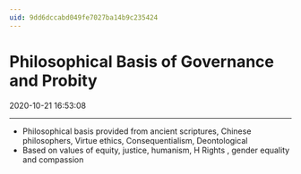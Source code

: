 ```yaml
---
uid: 9dd6dccabd049fe7027ba14b9c235424
---
```


# Philosophical Basis of Governance and Probity

2020-10-21 16:53:08

---

- Philosophical basis provided from ancient scriptures, Chinese philosophers, Virtue ethics, Consequentialism, Deontological
- Based on values of equity, justice, humanism, H Rights , gender equality and compassion

